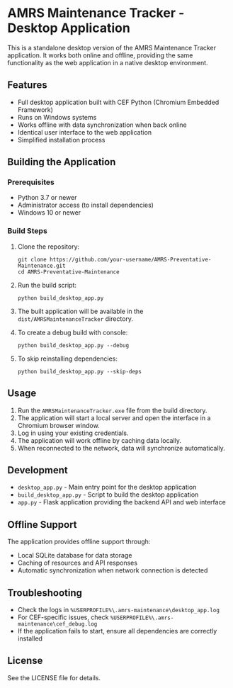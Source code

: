 # AMRS Maintenance Tracker - Desktop Application

This is a standalone desktop version of the AMRS Maintenance Tracker application. It works both online and offline, providing the same functionality as the web application in a native desktop environment.

## Features

- Full desktop application built with CEF Python (Chromium Embedded Framework)
- Runs on Windows systems
- Works offline with data synchronization when back online
- Identical user interface to the web application
- Simplified installation process

## Building the Application

### Prerequisites

- Python 3.7 or newer
- Administrator access (to install dependencies)
- Windows 10 or newer

### Build Steps

1. Clone the repository:
   ```
   git clone https://github.com/your-username/AMRS-Preventative-Maintenance.git
   cd AMRS-Preventative-Maintenance
   ```

2. Run the build script:
   ```
   python build_desktop_app.py
   ```

3. The built application will be available in the `dist/AMRSMaintenanceTracker` directory.

4. To create a debug build with console:
   ```
   python build_desktop_app.py --debug
   ```

5. To skip reinstalling dependencies:
   ```
   python build_desktop_app.py --skip-deps
   ```

## Usage

1. Run the `AMRSMaintenanceTracker.exe` file from the build directory.
2. The application will start a local server and open the interface in a Chromium browser window.
3. Log in using your existing credentials.
4. The application will work offline by caching data locally.
5. When reconnected to the network, data will synchronize automatically.

## Development

- `desktop_app.py` - Main entry point for the desktop application
- `build_desktop_app.py` - Script to build the desktop application
- `app.py` - Flask application providing the backend API and web interface

## Offline Support

The application provides offline support through:
- Local SQLite database for data storage
- Caching of resources and API responses
- Automatic synchronization when network connection is detected

## Troubleshooting

- Check the logs in `%USERPROFILE%\.amrs-maintenance\desktop_app.log`
- For CEF-specific issues, check `%USERPROFILE%\.amrs-maintenance\cef_debug.log`
- If the application fails to start, ensure all dependencies are correctly installed

## License

See the LICENSE file for details.
